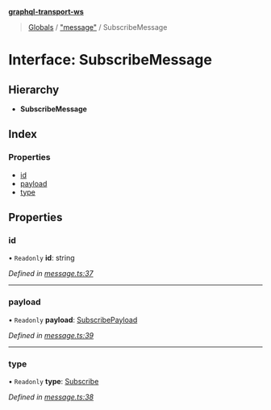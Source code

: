 **[graphql-transport-ws](../README.md)**

> [Globals](../README.md) / ["message"](../modules/_message_.md) / SubscribeMessage

# Interface: SubscribeMessage

## Hierarchy

* **SubscribeMessage**

## Index

### Properties

* [id](_message_.subscribemessage.md#id)
* [payload](_message_.subscribemessage.md#payload)
* [type](_message_.subscribemessage.md#type)

## Properties

### id

• `Readonly` **id**: string

*Defined in [message.ts:37](https://github.com/enisdenjo/graphql-transport-ws/blob/d8060fe/src/message.ts#L37)*

___

### payload

• `Readonly` **payload**: [SubscribePayload](_message_.subscribepayload.md)

*Defined in [message.ts:39](https://github.com/enisdenjo/graphql-transport-ws/blob/d8060fe/src/message.ts#L39)*

___

### type

• `Readonly` **type**: [Subscribe](../enums/_message_.messagetype.md#subscribe)

*Defined in [message.ts:38](https://github.com/enisdenjo/graphql-transport-ws/blob/d8060fe/src/message.ts#L38)*
